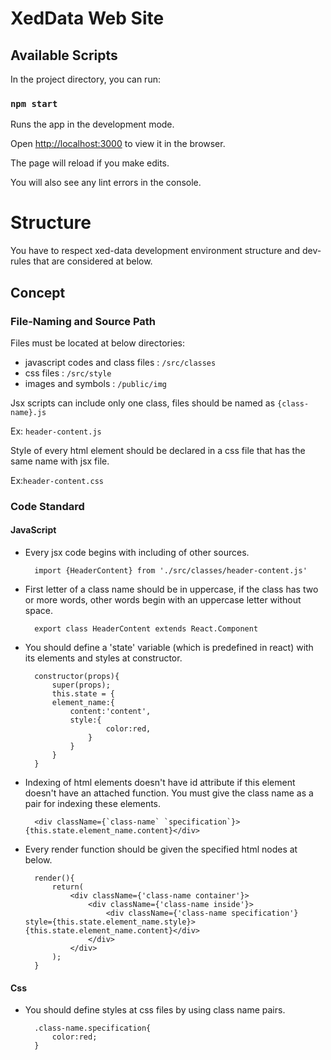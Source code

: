 # XedData Web Site

## Available Scripts
In the project directory, you can run:

### `npm start`

Runs the app in the development mode.

Open [http://localhost:3000](http://localhost:3000) to view it in the browser.

The page will reload if you make edits.

You will also see any lint errors in the console.


# Structure
You have to respect xed-data development environment structure and dev-rules that are considered at below.

## Concept

### File-Naming and Source Path

Files must be located at below directories:

- javascript codes and class files  : `/src/classes`
- css files  : `/src/style`
- images and symbols : `/public/img`

Jsx scripts can include only one class, files should be named as
`{class-name}.js` 

Ex: `header-content.js`

Style of every html element should be declared in a css file that has the same name with jsx file.

Ex:`header-content.css`

### Code Standard

#### **JavaScript**

- Every jsx code begins with including of other sources.

        import {HeaderContent} from './src/classes/header-content.js'
        
- First letter of a class name should be in uppercase, if the class has two or more words, other words begin with an uppercase letter without space. 

        export class HeaderContent extends React.Component
        
- You should define a 'state' variable (which is predefined in react) with its elements and styles at constructor.   
  
  
        constructor(props){
            super(props);
            this.state = {
            element_name:{
                content:'content',
                style:{
                        color:red,
                    }
                }
            }
        }

- Indexing of html elements doesn't have id attribute if this element doesn't have an attached
 function. You must give the class name as a pair for indexing these elements.
 
 
        <div className={`class-name` `specification`}>{this.state.element_name.content}</div>
        
- Every render function should be given the specified html nodes at below.

        
        render(){
            return(
                <div className={'class-name container'}>
                    <div className={'class-name inside'}>
                        <div className={'class-name specification'} style={this.state.element_name.style}>{this.state.element_name.content}</div>
                    </div>
                </div>
            );
        }

#### **Css**

- You should define styles at css files by using class name pairs.



        .class-name.specification{
            color:red;
        }